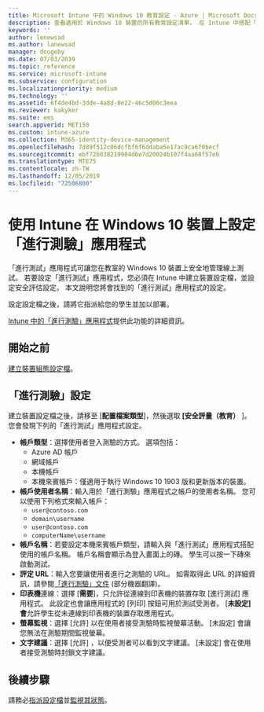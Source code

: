 ```yaml
---
title: Microsoft Intune 中的 Windows 10 教育設定 - Azure | Microsoft Docs
description: 查看適用於 Windows 10 裝置的所有教育設定清單。 在 Intune 中搭配「進行測驗」應用程式在裝置組態設定檔中使用這些設定、選擇使用者或學生的登入方式、在測驗期間監視螢幕等等。
keywords: ''
author: lenewsad
ms.author: lanewsad
manager: dougeby
ms.date: 07/03/2019
ms.topic: reference
ms.service: microsoft-intune
ms.subservice: configuration
ms.localizationpriority: medium
ms.technology: ''
ms.assetid: 6f4de4bd-3dde-4a8d-8e22-46c5d06c3eea
ms.reviewer: kakyker
ms.suite: ems
search.appverid: MET150
ms.custom: intune-azure
ms.collection: M365-identity-device-management
ms.openlocfilehash: 7d89f512c06dcfbf6f6ddaba5e17ac9ca6f0becf
ms.sourcegitcommit: ebf72b038219904d6e7d20024b107f4aa68f57e6
ms.translationtype: MTE75
ms.contentlocale: zh-TW
ms.lasthandoff: 12/05/2019
ms.locfileid: "72506800"
---
```

# <a name="configure-the-take-a-test-app-on-windows-10-devices-using-intune"></a>使用 Intune 在 Windows 10 裝置上設定「進行測驗」應用程式

「進行測試」應用程式可讓您在教室的 Windows 10 裝置上安全地管理線上測試。 若要設定「進行測試」應用程式，您必須在 Intune 中建立裝置設定檔，並設定安全評估設定。 本文說明您將會找到的「進行測試」應用程式的設定。 

設定設定檔之後，請將它指派給您的學生並加以部署。 

[Intune 中的「進行測驗」應用程式](education-settings-configure.md)提供此功能的詳細資訊。

## <a name="before-you-begin"></a>開始之前

[建立裝置組態設定檔](education-settings-configure.md#create-a-device-profile)。

## <a name="take-a-test-settings"></a>「進行測驗」設定
建立裝置設定檔之後，請移至 [**配置檔案類型**]，然後選取 **[安全評量（教育）** ]。 您會發現下列的「進行測試」應用程式設定。 


- **帳戶類型**：選擇使用者登入測驗的方式。 選項包括：
  - Azure AD 帳戶
  - 網域帳戶
  - 本機帳戶
  - 本機來賓帳戶：僅適用于執行 Windows 10 1903 版和更新版本的裝置。    
- **帳戶使用者名稱**：輸入用於「進行測驗」應用程式之帳戶的使用者名稱。 您可以使用下列格式來輸入帳戶：
  - `user@contoso.com`
  - `domain\username`
  - `user@contoso.com`
  - `computerName\username`
- **帳戶名稱**：若要設定本機來賓帳戶類型，請輸入與「進行測試」應用程式搭配使用的帳戶名稱。 帳戶名稱會顯示為登入畫面上的磚。 學生可以按一下磚來啟動測試。  
- **評定 URL**：輸入您要讓使用者進行之測驗的 URL。 如需取得此 URL 的詳細資訊，請參閱[「進行測驗」文件](https://docs.microsoft.com/education/windows/take-tests-in-windows-10) \(部分機器翻譯\)。
- **印表機**連線：選擇 [**需要**]，只允許從連線到印表機的裝置存取 [進行測試] 應用程式。 此設定也會讓應用程式的 [列印] 按鈕可用於測試受測者。 [**未設定] 會**允許學生從未連線到印表機的裝置存取應用程式。  
- **螢幕監視**：選擇 [允許]  以在使用者接受測驗時監視螢幕活動。 [未設定]  會讓您無法在測驗期間監視螢幕。
- **文字建議**：選擇 [允許]  ，以便受測者可以看到文字建議。 [未設定]  會在使用者接受測驗時封鎖文字建議。

## <a name="next-steps"></a>後續步驟

請務必[指派設定檔](device-profile-assign.md)並[監視其狀態](device-profile-monitor.md)。
